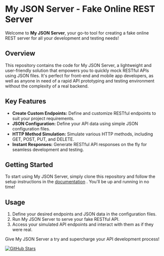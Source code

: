 # My JSON Server - Fake Online REST Server

Welcome to **My JSON Server**, your go-to tool for creating a fake online REST server for all your development and testing needs!

## Overview

This repository contains the code for My JSON Server, a lightweight and user-friendly solution that empowers you to quickly mock RESTful APIs using JSON files. It's perfect for front-end and mobile app developers, as well as anyone in need of a rapid API prototyping and testing environment without the complexity of a real backend.

## Key Features

- **Create Custom Endpoints:** Define and customize RESTful endpoints to suit your project requirements.
- **JSON Configuration:** Define your API data using simple JSON configuration files.
- **HTTP Method Simulation:** Simulate various HTTP methods, including GET, POST, PUT, and DELETE.
- **Instant Responses:** Generate RESTful API responses on the fly for seamless development and testing.

## Getting Started

To start using My JSON Server, simply clone this repository and follow the setup instructions in the [documentation](https://my-json-server.typicode.com/) . You'll be up and running in no time!

## Usage

1. Define your desired endpoints and JSON data in the configuration files.
2. Run My JSON Server to serve your fake RESTful API.
3. Access your simulated API endpoints and interact with them as if they were real.
   

Give My JSON Server a try and supercharge your API development process!

[![GitHub Stars](https://img.shields.io/github/stars/Nambinina-H/My-JSON-Server-Fake-Online-REST-server)](https://github.com/Nambinina-H/My-JSON-Server-Fake-Online-REST-server/stargazers)
